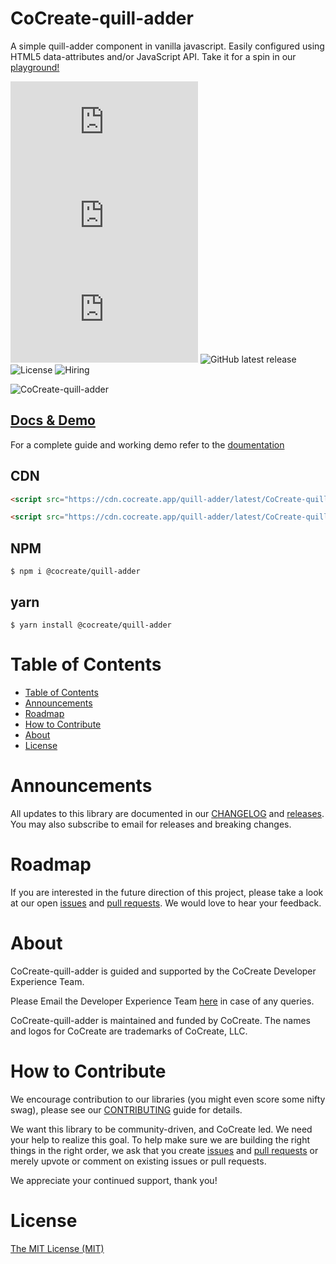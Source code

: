 # CoCreate-quill-adder

A simple quill-adder component in vanilla javascript. Easily configured using HTML5 data-attributes and/or JavaScript API. Take it for a spin in our [playground!](https://cocreate.app/docs/quill-adder)

![minified](https://img.badgesize.io/https://cdn.cocreate.app/quill-adder/latest/CoCreate-quill-adder.min.js?style=flat-square&label=minified&color=orange)
![gzip](https://img.badgesize.io/https://cdn.cocreate.app/quill-adder/latest/CoCreate-quill-adder.min.js?compression=gzip&style=flat-square&label=gzip&color=yellow)
![brotli](https://img.badgesize.io/https://cdn.cocreate.app/quill-adder/latest/CoCreate-quill-adder.min.js?compression=brotli&style=flat-square&label=brotli)
![GitHub latest release](https://img.shields.io/github/v/release/CoCreate-app/CoCreate-quill-adder?style=flat-square)
![License](https://img.shields.io/github/license/CoCreate-app/CoCreate-quill-adder?style=flat-square)
![Hiring](https://img.shields.io/static/v1?style=flat-square&label=&message=Hiring&color=blueviolet)

![CoCreate-quill-adder](https://cdn.cocreate.app/docs/CoCreate-quill-adder.gif)

## [Docs & Demo](https://cocreate.app/docs/quill-adder)

For a complete guide and working demo refer to the [doumentation](https://cocreate.app/docs/quill-adder)

## CDN

```html
<script src="https://cdn.cocreate.app/quill-adder/latest/CoCreate-quill-adder.min.js"></script>
```

```html
<script src="https://cdn.cocreate.app/quill-adder/latest/CoCreate-quill-adder.min.css"></script>
```

## NPM

```shell
$ npm i @cocreate/quill-adder
```

## yarn

```shell
$ yarn install @cocreate/quill-adder
```

# Table of Contents

- [Table of Contents](#table-of-contents)
- [Announcements](#announcements)
- [Roadmap](#roadmap)
- [How to Contribute](#how-to-contribute)
- [About](#about)
- [License](#license)

<a name="announcements"></a>

# Announcements

All updates to this library are documented in our [CHANGELOG](https://github.com/CoCreate-app/CoCreate-quill-adder/blob/master/CHANGELOG.md) and [releases](https://github.com/CoCreate-app/CoCreate-quill-adder/releases). You may also subscribe to email for releases and breaking changes.

<a name="roadmap"></a>

# Roadmap

If you are interested in the future direction of this project, please take a look at our open [issues](https://github.com/CoCreate-app/CoCreate-quill-adder/issues) and [pull requests](https://github.com/CoCreate-app/CoCreate-quill-adder/pulls). We would love to hear your feedback.

<a name="about"></a>

# About

CoCreate-quill-adder is guided and supported by the CoCreate Developer Experience Team.

Please Email the Developer Experience Team [here](mailto:develop@cocreate.app) in case of any queries.

CoCreate-quill-adder is maintained and funded by CoCreate. The names and logos for CoCreate are trademarks of CoCreate, LLC.

<a name="contribute"></a>

# How to Contribute

We encourage contribution to our libraries (you might even score some nifty swag), please see our [CONTRIBUTING](https://github.com/CoCreate-app/CoCreate-quill-adder/blob/master/CONTRIBUTING.md) guide for details.

We want this library to be community-driven, and CoCreate led. We need your help to realize this goal. To help make sure we are building the right things in the right order, we ask that you create [issues](https://github.com/CoCreate-app/CoCreate-quill-adder/issues) and [pull requests](https://github.com/CoCreate-app/CoCreate-quill-adder/pulls) or merely upvote or comment on existing issues or pull requests.

We appreciate your continued support, thank you!

# License

[The MIT License (MIT)](https://github.com/CoCreate-app/CoCreate-quill-adder/blob/master/LICENSE)

